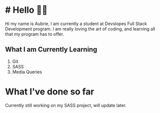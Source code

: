 # # Hello 👋🏼

Hi my name is Aubrie, I am currently a student at Devslopes Full Stack Development program. I am really loving the art of coding, and learning all that my program has to offer.

## What I am Currently Learning

1. Git
2. SASS
3. Media Queries

# What I've done so far

Currently still working on my SASS project, will update later.
